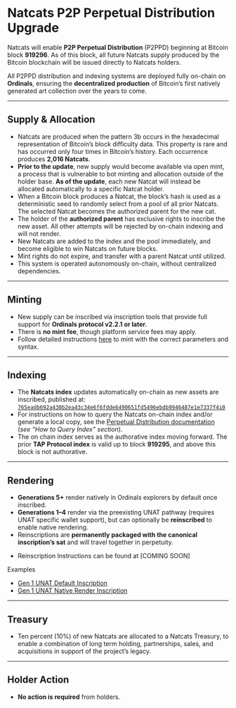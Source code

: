 # Natcats P2P Perpetual Distribution Upgrade  

Natcats will enable **P2P Perpetual Distribution** (P2PPD) beginning at Bitcoin block **919296**. As of this block, all future Natcats supply produced by the Bitcoin blockchain will be issued directly to Natcats holders.  

All P2PPD distribution and indexing systems are deployed fully on-chain on **Ordinals**, ensuring the **decentralized production** of Bitcoin’s first natively generated art collection over the years to come.  

---

## Supply & Allocation  
- Natcats are produced when the pattern 3b occurs in the hexadecimal representation of Bitcoin’s block difficulty data. This property is rare and has occurred only four times in Bitcoin’s history. Each occurrence produces **2,016 Natcats**.
- **Prior to the update**, new supply would become available via open mint, a process that is vulnerable to bot minting and allocation outside of the holder base. **As of the update**, each new Natcat will instead be allocated automatically to a specific Natcat holder.
- When a Bitcoin block produces a Natcat, the block’s hash is used as a deterministic seed to randomly select from a pool of all prior Natcats. The selected Natcat becomes the authorized parent for the new cat.
- The holder of the **authorized parent** has exclusive rights to inscribe the new asset. All other attempts will be rejected by on-chain indexing and will not render.  
- New Natcats are added to the index and the pool immediately, and become eligible to win Natcats on future blocks.
- Mint rights do not expire, and transfer with a parent Natcat until utilized. 
- This system is operated autonomously on-chain, without centralized dependencies.


---

## Minting  
- New supply can be inscribed via inscription tools that provide full support for **Ordinals protocol v2.2.1 or later**.  
- There is **no mint fee**, though platform service fees may apply.  
- Follow detailed instructions [here](https://github.com/evonbit/bitcoin-native-systems/blob/main/P2P%20Perpetual%20Distribution/01-p2p-perpetual-distribution.md#minting-instructions) to mint with the correct parameters and syntax.  

---

## Indexing  
- The **Natcats index** updates automatically on-chain as new assets are inscribed, published at:  
  [`765eadb692a430b2ea43c34e6f6fdde6490651fd5496ebdb9946487e1e7337f4i0`](https://ordinals.com/inscription/765eadb692a430b2ea43c34e6f6fdde6490651fd5496ebdb9946487e1e7337f4i0)  
- For instructions on how to query the Natcats on-chain index and/or generate a local copy, see the [Perpetual Distribution documentation](https://github.com/evonbit/bitcoin-native-systems/blob/main/P2P%20Perpetual%20Distribution/01-p2p-perpetual-distribution.md) (*see “How to Query Index” section*).  
- The on chain index serves as the authorative index moving forward. The prior **TAP Protocol index** is valid up to block **919295**, and above this block is not authorative.  

---

## Rendering  
- **Generations 5+** render natively in Ordinals explorers by default once inscribed.  
- **Generations 1–4** render via the preexisting UNAT pathway (requires UNAT specific wallet support), but can optionally be **reinscribed** to enable native rendering.  
- Reinscriptions are **permanently packaged with the canonical inscription’s sat** and will travel together in perpetuity.  
<!-- - See [How to Enable Gen 1–4 Native Rendering](https://github.com/evonbit/bitcoin-native-systems/blob/main/Natcats/04-how-to-enable-native-render-reinscription.md) for reinscription instructions.  --->
- Reinscription Instructions can be found at [COMING SOON]

Examples  
- [Gen 1 UNAT Default Inscription](https://ordinals.com/inscription/5c26e644c0a93f02f964182fdab436378405d0f6639ca20134f747b160457e76i0)  
- [Gen 1 UNAT Native Render Inscription](https://ordinals.com/inscription/4d71c795bf62a1a458c5411b2b2ab0cb35209bb0ed7b5614a401ec781beadbbfi0)  

---

## Treasury  
- Ten percent (10%) of new Natcats are allocated to a Natcats Treasury, to enable a combination of long term holding, partnerships, sales, and acquisitions in support of the project’s legacy.  

---

## Holder Action  
- **No action is required** from holders.  
